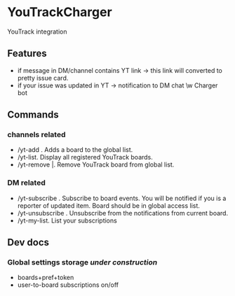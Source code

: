 # YouTrackCharger
YouTrack integration

## Features
- if message in DM/channel contains YT link -> this link will converted to pretty issue card.
- if your issue was updated in YT -> notification to DM chat \w Charger bot

## Commands
### channels related
- /yt-add <board url> <work item prefix> <auth token>. Adds a board to the global list.
- /yt-list. Display all registered YouTrack boards.
- /yt-remove <board url>|<work item prefix>. Remove YouTrack board from global list.

### DM related
- /yt-subscribe <board url>. Subscribe to board events. You will be notified if you is a reporter of updated item. Board should be in global access list.
- /yt-unsubscribe <board url>. Unsubscribe from the notifications from current board.
- /yt-my-list. List your subscriptions

## Dev docs
### Global settings storage *under construction*
- boards+pref+token
- user-to-board subscriptions on/off
